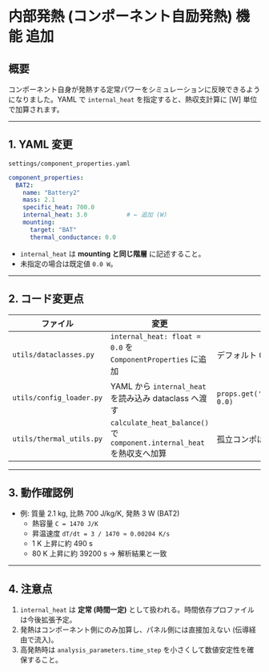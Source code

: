 # 内部発熱 (コンポーネント自励発熱) 機能 追加

## 概要
コンポーネント自身が発熱する定常パワーをシミュレーションに反映できるようになりました。YAML で `internal_heat` を指定すると、熱収支計算に [W] 単位で加算されます。

---
## 1. YAML 変更
`settings/component_properties.yaml`
```yaml
component_properties:
  BAT2:
    name: "Battery2"
    mass: 2.1
    specific_heat: 700.0
    internal_heat: 3.0           # ← 追加 (W)
    mounting:
      target: "BAT"
      thermal_conductance: 0.0
```
* `internal_heat` は **mounting と同じ階層** に記述すること。
* 未指定の場合は既定値 `0.0 W`。

---
## 2. コード変更点
| ファイル | 変更 | 備考 |
|----------|------|------|
| `utils/dataclasses.py` | `internal_heat: float = 0.0` を `ComponentProperties` に追加 | デフォルト 0 W |
| `utils/config_loader.py` | YAML から `internal_heat` を読み込み dataclass へ渡す | `props.get('internal_heat', 0.0)` |
| `utils/thermal_utils.py` | `calculate_heat_balance()` で `component.internal_heat` を熱収支へ加算 | 孤立コンポは温度が単調上昇 |

---
## 3. 動作確認例
* 例: 質量 2.1 kg, 比熱 700 J/kg/K, 発熱 3 W (BAT2)
  - 熱容量 `C = 1470 J/K`
  - 昇温速度 `dT/dt = 3 / 1470 ≈ 0.00204 K/s`
  - 1 K 上昇に約 490 s
  - 80 K 上昇に約 39200 s → 解析結果と一致

---
## 4. 注意点
1. `internal_heat` は **定常 (時間一定)** として扱われる。時間依存プロファイルは今後拡張予定。
2. 発熱はコンポーネント側にのみ加算し、パネル側には直接加えない (伝導経由で流入)。
3. 高発熱時は `analysis_parameters.time_step` を小さくして数値安定性を確保すること。
